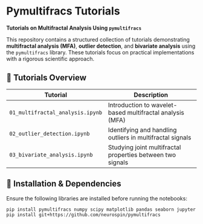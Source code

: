 # Pymultifracs Tutorials
**Tutorials on Multifractal Analysis Using `pymultifracs`**

This repository contains a structured collection of tutorials demonstrating **multifractal analysis (MFA)**, **outlier detection**, and **bivariate analysis** using the `pymultifracs` library. These tutorials focus on practical implementations with a rigorous scientific approach.

## 📂 **Tutorials Overview**
|   Tutorial | Description |
|------------|------------|
| `01_multifractal_analysis.ipynb` | Introduction to wavelet-based multifractal analysis (MFA) |
| `02_outlier_detection.ipynb` | Identifying and handling outliers in multifractal signals |
| `03_bivariate_analysis.ipynb` | Studying joint multifractal properties between two signals |


## 🔧 **Installation & Dependencies**

Ensure the following libraries are installed before running the notebooks:
```bash
pip install pymultifracs numpy scipy matplotlib pandas seaborn jupyter
pip install git+https://github.com/neurospin/pymultifracs
```
